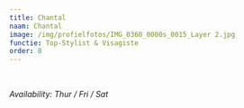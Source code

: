```yaml
---
title: Chantal
naam: Chantal
image: /img/profielfotos/IMG_0360_0000s_0015_Layer 2.jpg
functie: Top-Stylist & Visagiste
order: 8
---
```



&nbsp;

*Availability: Thur / Fri / Sat*